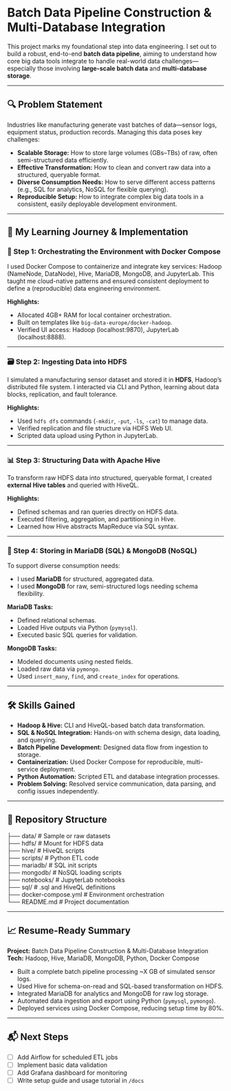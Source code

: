 # Batch Data Pipeline Construction & Multi-Database Integration

This project marks my foundational step into data engineering. I set out to build a robust, end-to-end **batch data pipeline**, aiming to understand how core big data tools integrate to handle real-world data challenges—especially those involving **large-scale batch data** and **multi-database storage**.

---

## 🔍 Problem Statement

Industries like manufacturing generate vast batches of data—sensor logs, equipment status, production records. Managing this data poses key challenges:

- **Scalable Storage:** How to store large volumes (GBs–TBs) of raw, often semi-structured data efficiently.
- **Effective Transformation:** How to clean and convert raw data into a structured, queryable format.
- **Diverse Consumption Needs:** How to serve different access patterns (e.g., SQL for analytics, NoSQL for flexible querying).
- **Reproducible Setup:** How to integrate complex big data tools in a consistent, easily deployable development environment.

---

## 🚀 My Learning Journey & Implementation

### 🧱 Step 1: Orchestrating the Environment with Docker Compose

I used Docker Compose to containerize and integrate key services: Hadoop (NameNode, DataNode), Hive, MariaDB, MongoDB, and JupyterLab. This taught me cloud-native patterns and ensured consistent deployment to define a (reproducible) data engineering environment.

**Highlights:**
- Allocated 4GB+ RAM for local container orchestration.
- Built on templates like `big-data-europe/docker-hadoop`.
- Verified UI access: Hadoop (localhost:9870), JupyterLab (localhost:8888).

---

### 🗃️ Step 2: Ingesting Data into HDFS

I simulated a manufacturing sensor dataset and stored it in **HDFS**, Hadoop’s distributed file system. I interacted via CLI and Python, learning about data blocks, replication, and fault tolerance.

**Highlights:**
- Used `hdfs dfs` commands (`-mkdir`, `-put`, `-ls`, `-cat`) to manage data.
- Verified replication and file structure via HDFS Web UI.
- Scripted data upload using Python in JupyterLab.

---

### 📊 Step 3: Structuring Data with Apache Hive

To transform raw HDFS data into structured, queryable format, I created **external Hive tables** and queried with HiveQL.

**Highlights:**
- Defined schemas and ran queries directly on HDFS data.
- Executed filtering, aggregation, and partitioning in Hive.
- Learned how Hive abstracts MapReduce via SQL syntax.

---

### 🔄 Step 4: Storing in MariaDB (SQL) & MongoDB (NoSQL)

To support diverse consumption needs:

- I used **MariaDB** for structured, aggregated data.
- I used **MongoDB** for raw, semi-structured logs needing schema flexibility.

**MariaDB Tasks:**
- Defined relational schemas.
- Loaded Hive outputs via Python (`pymysql`).
- Executed basic SQL queries for validation.

**MongoDB Tasks:**
- Modeled documents using nested fields.
- Loaded raw data via `pymongo`.
- Used `insert_many`, `find`, and `create_index` for operations.

---

## 🛠️ Skills Gained

- **Hadoop & Hive:** CLI and HiveQL-based batch data transformation.
- **SQL & NoSQL Integration:** Hands-on with schema design, data loading, and querying.
- **Batch Pipeline Development:** Designed data flow from ingestion to storage.
- **Containerization:** Used Docker Compose for reproducible, multi-service deployment.
- **Python Automation:** Scripted ETL and database integration processes.
- **Problem Solving:** Resolved service communication, data parsing, and config issues independently.

---

## 📁 Repository Structure

├── data/ # Sample or raw datasets   
├── hdfs/ # Mount for HDFS data   
├── hive/ # HiveQL scripts  
├── scripts/ # Python ETL code  
├── mariadb/ # SQL init scripts  
├── mongodb/ # NoSQL loading scripts  
├── notebooks/ # JupyterLab notebooks  
├── sql/ # .sql and HiveQL definitions  
├── docker-compose.yml # Environment orchestration  
└── README.md # Project documentation  



---

## 📈 Resume-Ready Summary

**Project:** Batch Data Pipeline Construction & Multi-Database Integration  
**Tech:** Hadoop, Hive, MariaDB, MongoDB, Python, Docker Compose

- Built a complete batch pipeline processing ~X GB of simulated sensor logs.
- Used Hive for schema-on-read and SQL-based transformation on HDFS.
- Integrated MariaDB for analytics and MongoDB for raw log storage.
- Automated data ingestion and export using Python (`pymysql`, `pymongo`).
- Deployed services using Docker Compose, reducing setup time by 80%.

---

## 📬 Next Steps

- [ ] Add Airflow for scheduled ETL jobs  
- [ ] Implement basic data validation  
- [ ] Add Grafana dashboard for monitoring  
- [ ] Write setup guide and usage tutorial in `/docs`
